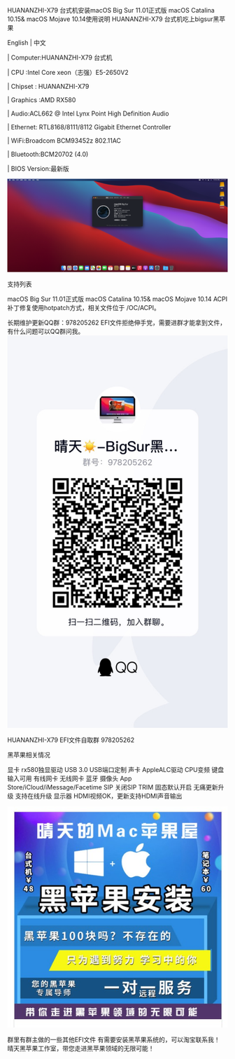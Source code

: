 HUANANZHI-X79 台式机安装macOS Big Sur 11.01正式版 macOS Catalina 10.15& macOS Mojave 10.14使用说明
HUANANZHI-X79 台式机吃上bigsur黑苹果

English | 中文

| Computer:HUANANZHI-X79 台式机

| CPU :Intel Core xeon（志强）E5-2650V2

| Chipset : HUANANZHI-X79

| Graphics :AMD RX580

| Audio:ACL662 @ Intel Lynx Point High Definition Audio

| Ethernet: RTL8168/8111/8112 Gigabit Ethernet Controller

| WiFi:Broadcom BCM93452z 802.11AC

| Bluetooth:BCM20702 (4.0)

| BIOS Version:最新版


![image](https://github.com/feiyu-vip/HUANANZHI-X79-OS-X-Clover-OpenCore-Hotpatch/blob/main/impicture-a355c462157b387b4cd5d1fc9b6dc271.png?raw=true)

支持列表

macOS Big Sur 11.01正式版 macOS Catalina 10.15& macOS Mojave 10.14
ACPI补丁修复使用hotpatch方式，相关文件位于 /OC/ACPI。

长期维护更新QQ群：978205262  EFI文件拒绝伸手党，需要进群才能拿到文件，有什么问题可以QQ群问我。
![image](https://github.com/feiyu-vip/HUANANZHI-X79-OS-X-Clover-OpenCore-Hotpatch/blob/main/211606841668_.pic_hd.jpg?raw=true)

HUANANZHI-X79 EFI文件自取群  978205262



黑苹果相关情况

 显卡 rx580独显驱动
 USB 3.0 USB端口定制
 声卡 AppleALC驱动 
 CPU变频
 键盘 输入可用
 有线网卡
 无线网卡 
 蓝牙 
 摄像头
 App Store/iCloud/iMessage/Facetime
 SIP 关闭SIP
 TRIM 固态默认开启
 无痛更新升级 支持在线升级
 显示器 HDMI视频OK，更新支持HDMI声音输出

![image](https://github.com/feiyu-vip/HUANANZHI-X79-OS-X-Clover-OpenCore-Hotpatch/blob/main/231606845133_.pic.jpg?raw=true)

 群里有群主做的一些其他EFI文件
 有需要安装黑苹果系统的，可以淘宝联系我！
 晴天黑苹果工作室，带您走进黑苹果领域的无限可能！

